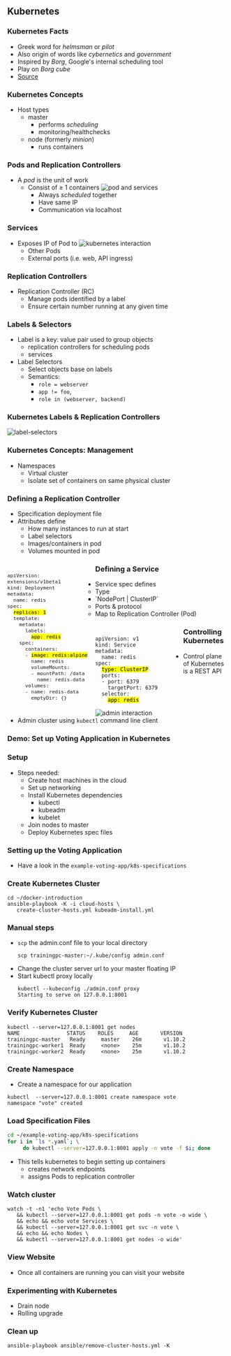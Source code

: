 ## Kubernetes


### Kubernetes Facts

* Greek word for _helmsman_ or _pilot_
* Also origin of words like _cybernetics_ and _government_
* Inspired by _Borg_, Google's internal scheduling tool
* Play on _Borg cube_
* [Source](https://news.ycombinator.com/item?id=9653797)


### Kubernetes Concepts
* Host types
   + master
      - performs _scheduling_
      - monitoring/healthchecks
   + node (formerly _minion_)
      - runs containers


### Pods and Replication Controllers
* A _pod_ is the unit of work 
   + Consist of ≥ 1 containers ![pod and services](img/pod-diagram.svg "Pod and Services") <!-- .element: class="img-right" style="width:50%;" -->
      - Always _scheduled_ together
      - Have same IP
      - Communication via localhost


### Services
* Exposes IP of Pod to ![kubernetes interaction](img/kubernetes-user-interaction.svg "Kubernetes Architecture") <!-- .element: class="img-right" style="width:50%;" -->
    + Other Pods
    + External ports (i.e. web, API ingress)



### Replication Controllers

* Replication Controller (RC)
   + Manage pods identified by a label
   + Ensure certain number running at any given time


### Labels & Selectors
* Label is a key: value pair used to group objects
    - replication controllers for scheduling pods
    - services 
* Label Selectors 
   + Select objects base on labels
   + Semantics:
      - `role = webserver` 
      - `app != foo`, 
      - `role in (webserver, backend)`



### Kubernetes Labels & Replication Controllers <!-- .slide: class="image-slide" -->
![label-selectors](img/label-selectors.svg "Label Selectors") 



### Kubernetes Concepts: Management
* Namespaces
   + Virtual cluster
   + Isolate set of containers on same physical cluster



### Defining a Replication Controller
* Specification deployment file
* Attributes define <!-- .element: class="fragment" data-fragment-index="0" -->
   + How many instances to run at start<!-- .element: class="fragment" data-fragment-index="1" -->
   + Label selectors <!-- .element: class="fragment" data-fragment-index="1" -->
   + Images/containers in pod <!-- .element: class="fragment" data-fragment-index="2" -->
   + Volumes mounted in pod <!-- .element: class="fragment" data-fragment-index="3" -->

<!-- .element: style="width:50%;float:left;"  -->

<pre  style="width:40%;float:left;font-size:10pt;" ><code data-trim data-noescape>
<span class="fragment" data-fragment-index="0">apiVersion: extensions/v1beta1
kind: Deployment
metadata:
  name: redis</span>
<span class="fragment" data-fragment-index="1">spec:
  <span class="fragment" data-fragment-index="1"><mark>replicas: 1</mark></span>
  template:
    metadata:
      labels:
        <mark>app: redis</mark></span>
    <span class="fragment" data-fragment-index="2">spec:
      containers:
      - <mark>image: redis:alpine</mark>
        name: redis
        volumeMounts:
        - mountPath: /data
          name: redis-data</span>
      <span class="fragment" data-fragment-index="3">volumes:
      - name: redis-data
        emptyDir: {}</span> 
        </code></pre>



### Defining a Service
* Service spec defines
  + Type <!-- .element: class="fragment" data-fragment-index="0" -->
     - <!-- .element: class="fragment" data-fragment-index="1" -->`NodePort | ClusterIP`
  + Ports & protocol <!-- .element: class="fragment" data-fragment-index="2" -->
  + Map to Replication Controller (Pod) <!-- .element: class="fragment" data-fragment-index="3" -->

<!-- .element: style="width:50%;float:left;"  -->

<pre style="width:40%;float:left;"><code data-trim data-noescape>
apiVersion: v1
kind: Service
metadata:
  name: redis
spec:
  <span class="fragment" data-fragment-index="1"><mark>type: ClusterIP</mark></span>
  <span class="fragment" data-fragment-index="2">ports:
  - port: 6379
    targetPort: 6379</span>
  <span class="fragment" data-fragment-index="3">selector:
    <mark>app: redis</mark></span></code></pre>



### Controlling Kubernetes
* Control plane of Kubernetes is a REST API ![admin interaction](img/kubernetes-admin-interaction.svg "Kubernetes Admin Control") <!-- .element: class="img-right" style="width:60%;"  -->
* Admin cluster using `kubectl` command line client


### Demo: Set up Voting Application in Kubernetes


### Setup
* Steps needed:
   + Create host machines in the cloud
   + Set up networking
   + Install Kubernetes dependencies
      - kubectl
      - kubeadm
      - kubelet
   + Join nodes to master
   + Deploy Kubernetes spec files



### Setting up the Voting Application
* Have a look in the `example-voting-app/k8s-specifications`



### Create Kubernetes Cluster

```
cd ~/docker-introduction
ansible-playbook -K -i cloud-hosts \
   create-cluster-hosts.yml kubeadm-install.yml
```


### Manual steps
* `scp` the admin.conf file to your local directory
   ```
   scp trainingpc-master:~/.kube/config admin.conf
   ```
* Change the cluster server url to your master floating IP
* Start kubectl proxy locally
   ```
   kubectl --kubeconfig ./admin.conf proxy
   Starting to serve on 127.0.0.1:8001
   ```


### Verify Kubernetes Cluster
```
kubectl --server=127.0.0.1:8001 get nodes
NAME               STATUS    ROLES     AGE       VERSION
trainingpc-master   Ready     master    26m       v1.10.2
trainingpc-worker1  Ready     <none>    25m       v1.10.2
trainingpc-worker2  Ready     <none>    25m       v1.10.2
```


### Create Namespace
* Create a namespace for our application

```
kubectl  --server=127.0.0.1:8001 create namespace vote
namespace "vote" created
```


### Load Specification Files

```bash
cd ~/example-voting-app/k8s-specifications
for i in `ls *.yaml`; \
     do kubectl --server=127.0.0.1:8001 apply -n vote -f $i; done
```
* This tells kubernetes to begin setting up containers
  + creates network endpoints
  + assigns Pods to replication controller


### Watch cluster
```
watch -t -n1 'echo Vote Pods \
   && kubectl --server=127.0.0.1:8001 get pods -n vote -o wide \
   && echo && echo vote Services \
   && kubectl --server=127.0.0.1:8001 get svc -n vote \
   && echo && echo Nodes \
   && kubectl --server=127.0.0.1:8001 get nodes -o wide'
```



### View Website
* Once all containers are running you can visit your website


###  Experimenting with Kubernetes
* Drain node
* Rolling upgrade



### Clean up

```
ansible-playbook ansible/remove-cluster-hosts.yml -K
```
